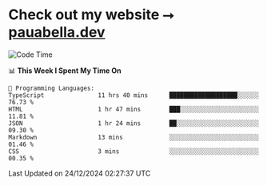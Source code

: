 # Check out my website ⭢ [pauabella.dev](https://pauabella.dev)

<!--START_SECTION:waka-->
![Code Time](http://img.shields.io/badge/Code%20Time-3%2C989%20hrs%2050%20mins-blue)

📊 **This Week I Spent My Time On** 

```text
💬 Programming Languages: 
TypeScript               11 hrs 40 mins      ███████████████████░░░░░░   76.73 % 
HTML                     1 hr 47 mins        ███░░░░░░░░░░░░░░░░░░░░░░   11.81 % 
JSON                     1 hr 24 mins        ██░░░░░░░░░░░░░░░░░░░░░░░   09.30 % 
Markdown                 13 mins             ░░░░░░░░░░░░░░░░░░░░░░░░░   01.46 % 
CSS                      3 mins              ░░░░░░░░░░░░░░░░░░░░░░░░░   00.35 % 
```


 Last Updated on 24/12/2024 02:27:37 UTC
<!--END_SECTION:waka-->
